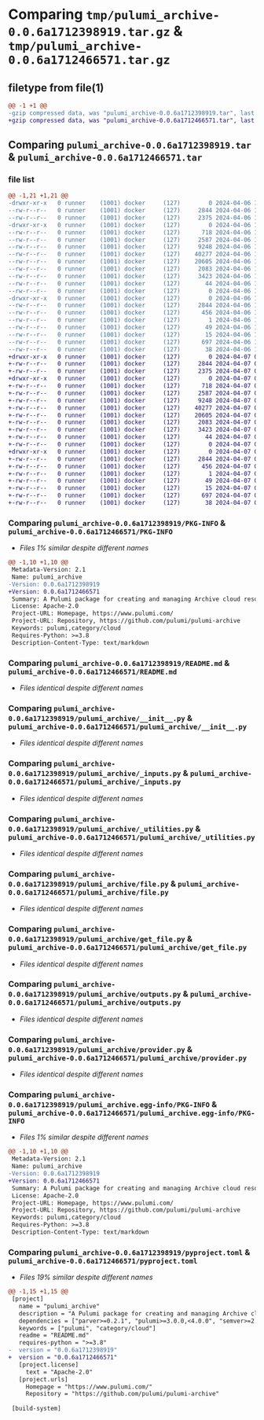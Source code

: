 # Comparing `tmp/pulumi_archive-0.0.6a1712398919.tar.gz` & `tmp/pulumi_archive-0.0.6a1712466571.tar.gz`

## filetype from file(1)

```diff
@@ -1 +1 @@
-gzip compressed data, was "pulumi_archive-0.0.6a1712398919.tar", last modified: Sat Apr  6 10:36:52 2024, max compression
+gzip compressed data, was "pulumi_archive-0.0.6a1712466571.tar", last modified: Sun Apr  7 05:11:39 2024, max compression
```

## Comparing `pulumi_archive-0.0.6a1712398919.tar` & `pulumi_archive-0.0.6a1712466571.tar`

### file list

```diff
@@ -1,21 +1,21 @@
-drwxr-xr-x   0 runner    (1001) docker     (127)        0 2024-04-06 10:36:52.857301 pulumi_archive-0.0.6a1712398919/
--rw-r--r--   0 runner    (1001) docker     (127)     2844 2024-04-06 10:36:52.857301 pulumi_archive-0.0.6a1712398919/PKG-INFO
--rw-r--r--   0 runner    (1001) docker     (127)     2375 2024-04-06 10:36:45.000000 pulumi_archive-0.0.6a1712398919/README.md
-drwxr-xr-x   0 runner    (1001) docker     (127)        0 2024-04-06 10:36:52.853301 pulumi_archive-0.0.6a1712398919/pulumi_archive/
--rw-r--r--   0 runner    (1001) docker     (127)      718 2024-04-06 10:36:45.000000 pulumi_archive-0.0.6a1712398919/pulumi_archive/__init__.py
--rw-r--r--   0 runner    (1001) docker     (127)     2587 2024-04-06 10:36:45.000000 pulumi_archive-0.0.6a1712398919/pulumi_archive/_inputs.py
--rw-r--r--   0 runner    (1001) docker     (127)     9248 2024-04-06 10:36:45.000000 pulumi_archive-0.0.6a1712398919/pulumi_archive/_utilities.py
--rw-r--r--   0 runner    (1001) docker     (127)    40277 2024-04-06 10:36:45.000000 pulumi_archive-0.0.6a1712398919/pulumi_archive/file.py
--rw-r--r--   0 runner    (1001) docker     (127)    20605 2024-04-06 10:36:45.000000 pulumi_archive-0.0.6a1712398919/pulumi_archive/get_file.py
--rw-r--r--   0 runner    (1001) docker     (127)     2083 2024-04-06 10:36:45.000000 pulumi_archive-0.0.6a1712398919/pulumi_archive/outputs.py
--rw-r--r--   0 runner    (1001) docker     (127)     3423 2024-04-06 10:36:45.000000 pulumi_archive-0.0.6a1712398919/pulumi_archive/provider.py
--rw-r--r--   0 runner    (1001) docker     (127)       44 2024-04-06 10:36:45.000000 pulumi_archive-0.0.6a1712398919/pulumi_archive/pulumi-plugin.json
--rw-r--r--   0 runner    (1001) docker     (127)        0 2024-04-06 10:36:45.000000 pulumi_archive-0.0.6a1712398919/pulumi_archive/py.typed
-drwxr-xr-x   0 runner    (1001) docker     (127)        0 2024-04-06 10:36:52.857301 pulumi_archive-0.0.6a1712398919/pulumi_archive.egg-info/
--rw-r--r--   0 runner    (1001) docker     (127)     2844 2024-04-06 10:36:52.000000 pulumi_archive-0.0.6a1712398919/pulumi_archive.egg-info/PKG-INFO
--rw-r--r--   0 runner    (1001) docker     (127)      456 2024-04-06 10:36:52.000000 pulumi_archive-0.0.6a1712398919/pulumi_archive.egg-info/SOURCES.txt
--rw-r--r--   0 runner    (1001) docker     (127)        1 2024-04-06 10:36:52.000000 pulumi_archive-0.0.6a1712398919/pulumi_archive.egg-info/dependency_links.txt
--rw-r--r--   0 runner    (1001) docker     (127)       49 2024-04-06 10:36:52.000000 pulumi_archive-0.0.6a1712398919/pulumi_archive.egg-info/requires.txt
--rw-r--r--   0 runner    (1001) docker     (127)       15 2024-04-06 10:36:52.000000 pulumi_archive-0.0.6a1712398919/pulumi_archive.egg-info/top_level.txt
--rw-r--r--   0 runner    (1001) docker     (127)      697 2024-04-06 10:36:45.000000 pulumi_archive-0.0.6a1712398919/pyproject.toml
--rw-r--r--   0 runner    (1001) docker     (127)       38 2024-04-06 10:36:52.857301 pulumi_archive-0.0.6a1712398919/setup.cfg
+drwxr-xr-x   0 runner    (1001) docker     (127)        0 2024-04-07 05:11:39.210932 pulumi_archive-0.0.6a1712466571/
+-rw-r--r--   0 runner    (1001) docker     (127)     2844 2024-04-07 05:11:39.210932 pulumi_archive-0.0.6a1712466571/PKG-INFO
+-rw-r--r--   0 runner    (1001) docker     (127)     2375 2024-04-07 05:11:32.000000 pulumi_archive-0.0.6a1712466571/README.md
+drwxr-xr-x   0 runner    (1001) docker     (127)        0 2024-04-07 05:11:39.210932 pulumi_archive-0.0.6a1712466571/pulumi_archive/
+-rw-r--r--   0 runner    (1001) docker     (127)      718 2024-04-07 05:11:32.000000 pulumi_archive-0.0.6a1712466571/pulumi_archive/__init__.py
+-rw-r--r--   0 runner    (1001) docker     (127)     2587 2024-04-07 05:11:32.000000 pulumi_archive-0.0.6a1712466571/pulumi_archive/_inputs.py
+-rw-r--r--   0 runner    (1001) docker     (127)     9248 2024-04-07 05:11:32.000000 pulumi_archive-0.0.6a1712466571/pulumi_archive/_utilities.py
+-rw-r--r--   0 runner    (1001) docker     (127)    40277 2024-04-07 05:11:32.000000 pulumi_archive-0.0.6a1712466571/pulumi_archive/file.py
+-rw-r--r--   0 runner    (1001) docker     (127)    20605 2024-04-07 05:11:32.000000 pulumi_archive-0.0.6a1712466571/pulumi_archive/get_file.py
+-rw-r--r--   0 runner    (1001) docker     (127)     2083 2024-04-07 05:11:32.000000 pulumi_archive-0.0.6a1712466571/pulumi_archive/outputs.py
+-rw-r--r--   0 runner    (1001) docker     (127)     3423 2024-04-07 05:11:32.000000 pulumi_archive-0.0.6a1712466571/pulumi_archive/provider.py
+-rw-r--r--   0 runner    (1001) docker     (127)       44 2024-04-07 05:11:32.000000 pulumi_archive-0.0.6a1712466571/pulumi_archive/pulumi-plugin.json
+-rw-r--r--   0 runner    (1001) docker     (127)        0 2024-04-07 05:11:32.000000 pulumi_archive-0.0.6a1712466571/pulumi_archive/py.typed
+drwxr-xr-x   0 runner    (1001) docker     (127)        0 2024-04-07 05:11:39.210932 pulumi_archive-0.0.6a1712466571/pulumi_archive.egg-info/
+-rw-r--r--   0 runner    (1001) docker     (127)     2844 2024-04-07 05:11:39.000000 pulumi_archive-0.0.6a1712466571/pulumi_archive.egg-info/PKG-INFO
+-rw-r--r--   0 runner    (1001) docker     (127)      456 2024-04-07 05:11:39.000000 pulumi_archive-0.0.6a1712466571/pulumi_archive.egg-info/SOURCES.txt
+-rw-r--r--   0 runner    (1001) docker     (127)        1 2024-04-07 05:11:39.000000 pulumi_archive-0.0.6a1712466571/pulumi_archive.egg-info/dependency_links.txt
+-rw-r--r--   0 runner    (1001) docker     (127)       49 2024-04-07 05:11:39.000000 pulumi_archive-0.0.6a1712466571/pulumi_archive.egg-info/requires.txt
+-rw-r--r--   0 runner    (1001) docker     (127)       15 2024-04-07 05:11:39.000000 pulumi_archive-0.0.6a1712466571/pulumi_archive.egg-info/top_level.txt
+-rw-r--r--   0 runner    (1001) docker     (127)      697 2024-04-07 05:11:32.000000 pulumi_archive-0.0.6a1712466571/pyproject.toml
+-rw-r--r--   0 runner    (1001) docker     (127)       38 2024-04-07 05:11:39.210932 pulumi_archive-0.0.6a1712466571/setup.cfg
```

### Comparing `pulumi_archive-0.0.6a1712398919/PKG-INFO` & `pulumi_archive-0.0.6a1712466571/PKG-INFO`

 * *Files 1% similar despite different names*

```diff
@@ -1,10 +1,10 @@
 Metadata-Version: 2.1
 Name: pulumi_archive
-Version: 0.0.6a1712398919
+Version: 0.0.6a1712466571
 Summary: A Pulumi package for creating and managing Archive cloud resources.
 License: Apache-2.0
 Project-URL: Homepage, https://www.pulumi.com/
 Project-URL: Repository, https://github.com/pulumi/pulumi-archive
 Keywords: pulumi,category/cloud
 Requires-Python: >=3.8
 Description-Content-Type: text/markdown
```

### Comparing `pulumi_archive-0.0.6a1712398919/README.md` & `pulumi_archive-0.0.6a1712466571/README.md`

 * *Files identical despite different names*

### Comparing `pulumi_archive-0.0.6a1712398919/pulumi_archive/__init__.py` & `pulumi_archive-0.0.6a1712466571/pulumi_archive/__init__.py`

 * *Files identical despite different names*

### Comparing `pulumi_archive-0.0.6a1712398919/pulumi_archive/_inputs.py` & `pulumi_archive-0.0.6a1712466571/pulumi_archive/_inputs.py`

 * *Files identical despite different names*

### Comparing `pulumi_archive-0.0.6a1712398919/pulumi_archive/_utilities.py` & `pulumi_archive-0.0.6a1712466571/pulumi_archive/_utilities.py`

 * *Files identical despite different names*

### Comparing `pulumi_archive-0.0.6a1712398919/pulumi_archive/file.py` & `pulumi_archive-0.0.6a1712466571/pulumi_archive/file.py`

 * *Files identical despite different names*

### Comparing `pulumi_archive-0.0.6a1712398919/pulumi_archive/get_file.py` & `pulumi_archive-0.0.6a1712466571/pulumi_archive/get_file.py`

 * *Files identical despite different names*

### Comparing `pulumi_archive-0.0.6a1712398919/pulumi_archive/outputs.py` & `pulumi_archive-0.0.6a1712466571/pulumi_archive/outputs.py`

 * *Files identical despite different names*

### Comparing `pulumi_archive-0.0.6a1712398919/pulumi_archive/provider.py` & `pulumi_archive-0.0.6a1712466571/pulumi_archive/provider.py`

 * *Files identical despite different names*

### Comparing `pulumi_archive-0.0.6a1712398919/pulumi_archive.egg-info/PKG-INFO` & `pulumi_archive-0.0.6a1712466571/pulumi_archive.egg-info/PKG-INFO`

 * *Files 1% similar despite different names*

```diff
@@ -1,10 +1,10 @@
 Metadata-Version: 2.1
 Name: pulumi_archive
-Version: 0.0.6a1712398919
+Version: 0.0.6a1712466571
 Summary: A Pulumi package for creating and managing Archive cloud resources.
 License: Apache-2.0
 Project-URL: Homepage, https://www.pulumi.com/
 Project-URL: Repository, https://github.com/pulumi/pulumi-archive
 Keywords: pulumi,category/cloud
 Requires-Python: >=3.8
 Description-Content-Type: text/markdown
```

### Comparing `pulumi_archive-0.0.6a1712398919/pyproject.toml` & `pulumi_archive-0.0.6a1712466571/pyproject.toml`

 * *Files 19% similar despite different names*

```diff
@@ -1,15 +1,15 @@
 [project]
   name = "pulumi_archive"
   description = "A Pulumi package for creating and managing Archive cloud resources."
   dependencies = ["parver>=0.2.1", "pulumi>=3.0.0,<4.0.0", "semver>=2.8.1"]
   keywords = ["pulumi", "category/cloud"]
   readme = "README.md"
   requires-python = ">=3.8"
-  version = "0.0.6a1712398919"
+  version = "0.0.6a1712466571"
   [project.license]
     text = "Apache-2.0"
   [project.urls]
     Homepage = "https://www.pulumi.com/"
     Repository = "https://github.com/pulumi/pulumi-archive"
 
 [build-system]
```

